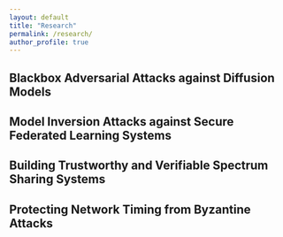 ```yaml
---
layout: default
title: "Research"
permalink: /research/
author_profile: true
---
```


## Blackbox Adversarial Attacks against Diffusion Models 

## Model Inversion Attacks against Secure Federated Learning Systems

## Building Trustworthy and Verifiable Spectrum Sharing Systems

## Protecting Network Timing from Byzantine Attacks
